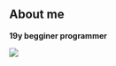 <!--
<table>
    <tr>
        <td>
            <img src="https://github-readme-stats.vercel.app/api/top-langs/?username=Ribeir0o&theme=radical&layout=compact">
        </td>
        <td>
            <img src="https://github-readme-stats.vercel.app/api?username=Ribeir0o&show_icons=true&theme=radical">
        </td>
    </tr>

</table>
-->
## About me
**19y begginer programmer**

![](https://komarev.com/ghpvc/?username=Ribeir0o)
<!--
**Ribeir0o/Ribeir0o** is a ✨ _special_ ✨ repository because its `README.md` (this file) appears on your GitHub profile.

Here are some ideas to get you started:

- 🔭 I’m currently working on ...
- 🌱 I’m currently learning ...
- 👯 I’m looking to collaborate on ...
- 🤔 I’m looking for help with ...
- 💬 Ask me about ...
- 📫 How to reach me: ...
- 😄 Pronouns: ...
- ⚡ Fun fact: ...
-->
